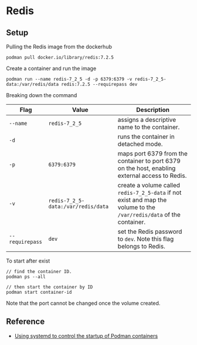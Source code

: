 # Redis

## Setup

Pulling the Redis image from the dockerhub

```
podman pull docker.io/library/redis:7.2.5
```

Create a container and run the image

```
podman run --name redis-7_2_5 -d -p 6379:6379 -v redis-7_2_5-data:/var/redis/data redis:7.2.5 --requirepass dev
```

Breaking down the command

| Flag            | Value                              | Description                                                                                                          |
| --------------- | ---------------------------------- | -------------------------------------------------------------------------------------------------------------------- |
| `--name`        | `redis-7_2_5`                      | assigns a descriptive name to the container.                                                                         |
| `-d`            |                                    | runs the container in detached mode.                                                                                 |
| `-p`            | `6379:6379`                        | maps port 6379 from the container to port 6379 on the host, enabling external access to Redis.                       |
| `-v`            | `redis-7_2_5-data:/var/redis/data` | create a volume called `redis-7_2_5-data` if not exist and map the volume to the `/var/redis/data` of the container. |
| `--requirepass` | `dev`                              | set the Redis password to `dev`. Note this flag belongs to Redis.                                                    |

To start after exist

```
// find the container ID.
podman ps --all

// then start the container by ID
podman start container-id
```

Note that the port cannot be changed once the volume created.

## Reference

* [Using systemd to control the startup of Podman containers](https://podman.io/blogs/2018/09/13/systemd#:~:text=podman%20pull%20docker.io%2Fredis%20sudo%20podman%20run%20-d%20--name,CONTAINER%20ID%20IMAGE%20COMMAND%20CREATED%20STATUS%20PORTS%20NAMES)
